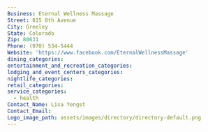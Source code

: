 ```yaml
---
Business: Eternal Wellness Massage
Street: 815 8th Avenue
City: Greeley
State: Colorado
Zip: 80631
Phone: (970) 534-5444
Website: 'https://www.facebook.com/EternalWellnessMassage'
dining_categories:
entertainment_and_recreation_categories:
lodging_and_event_centers_categories:
nightlife_categories:
retail_categories:
service_categories:
  - health
Contact_Name: Lisa Yengst
Contact_Email:
Logo_image_path: assets/images/directory/directory-default.png
---
```



